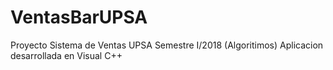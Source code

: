 # VentasBarUPSA
Proyecto Sistema de Ventas UPSA Semestre I/2018 (Algoritimos)
Aplicacion desarrollada en Visual C++

